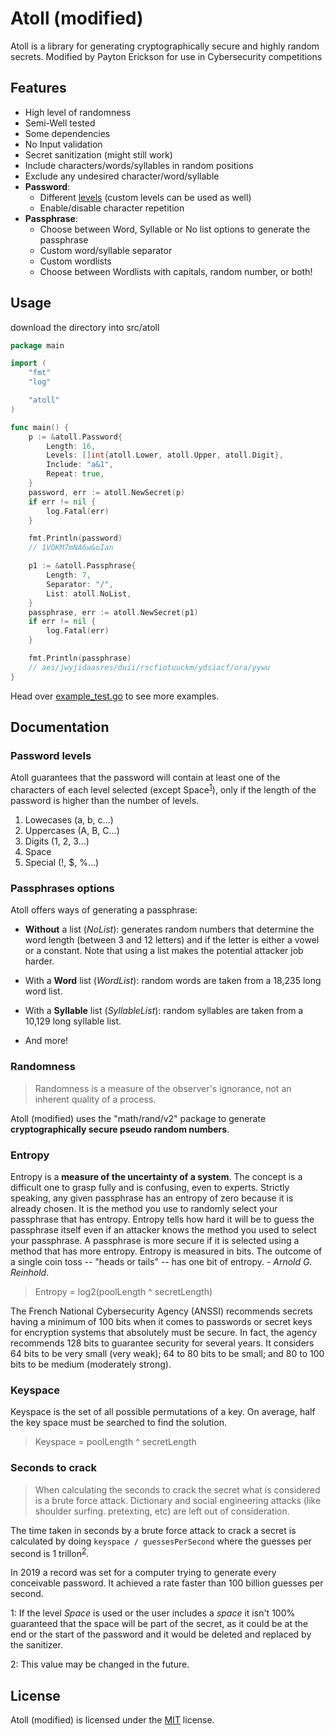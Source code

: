 # Atoll (modified)

Atoll is a library for generating cryptographically secure and highly random secrets.
Modified by Payton Erickson for use in Cybersecurity competitions

## Features

- High level of randomness
- Semi-Well tested
- Some dependencies
- No Input validation
- Secret sanitization (might still work)
- Include characters/words/syllables in random positions
- Exclude any undesired character/word/syllable
- **Password**:
    * Different [levels](#password-levels) (custom levels can be used as well)
    * Enable/disable character repetition
- **Passphrase**:
    * Choose between Word, Syllable or No list options to generate the passphrase
    * Custom word/syllable separator
    * Custom wordlists
    * Choose between Wordlists with capitals, random number, or both!

## Usage

download the directory into src/atoll

```go
package main

import (
    "fmt"
    "log"

    "atoll"
)

func main() {
    p := &atoll.Password{
        Length: 16,
        Levels: []int{atoll.Lower, atoll.Upper, atoll.Digit},
        Include: "a&1",
        Repeat: true,
    }
    password, err := atoll.NewSecret(p)
    if err != nil {
        log.Fatal(err)
    }

    fmt.Println(password)
    // 1VOKM7mNA6w&oIan

    p1 := &atoll.Passphrase{
        Length: 7,
        Separator: "/",
        List: atoll.NoList,
    }
    passphrase, err := atoll.NewSecret(p1)
    if err != nil {
        log.Fatal(err)
    }

    fmt.Println(passphrase)
    // aei/jwyjidaasres/duii/rscfiotuuckm/ydsiacf/ora/yywu
}
```

Head over [example_test.go](/example_test.go) to see more examples.

## Documentation

### Password levels

Atoll guarantees that the password will contain at least one of the characters of each level selected (except Space<sup>[1](#one)</sup>), only if the length of the password is higher than the number of levels.

1. Lowecases (a, b, c...)
2. Uppercases (A, B, C...)
3. Digits (1, 2, 3...)
4. Space
5. Special (!, $, %...)

### Passphrases options

Atoll offers ways of generating a passphrase:

- **Without** a list (*NoList*): generates random numbers that determine the word length (between 3 and 12 letters) and if the letter is either a vowel or a constant. Note that using a list makes the potential attacker job harder.

- With a **Word** list (*WordList*): random words are taken from a 18,235 long word list.
    
- With a **Syllable** list (*SyllableList*): random syllables are taken from a 10,129 long syllable list.

- And more!

### Randomness

> Randomness is a measure of the observer's ignorance, not an inherent quality of a process.

Atoll (modified) uses the "math/rand/v2" package to generate **cryptographically secure pseudo random numbers**.

### Entropy

Entropy is a **measure of the uncertainty of a system**. The concept is a difficult one to grasp fully and is confusing, even to experts. Strictly speaking, any given passphrase has an entropy of zero because it is already chosen. It is the method you use to randomly select your passphrase that has entropy. Entropy tells how hard it will be to guess the passphrase itself even if an attacker knows the method you used to select your passphrase. A passphrase is more secure if it is selected using a method that has more entropy. Entropy is measured in bits. The outcome of a single coin toss -- "heads or tails" -- has one bit of entropy. - *Arnold G. Reinhold*.

> Entropy = log2(poolLength ^ secretLength)

The French National Cybersecurity Agency (ANSSI) recommends secrets having a minimum of 100 bits when it comes to passwords or secret keys for encryption systems that absolutely must be secure. In fact, the agency recommends 128 bits to guarantee security for several years. It considers 64 bits to be very small (very weak); 64 to 80 bits to be small; and 80 to 100 bits to be medium (moderately strong).

### Keyspace

Keyspace is the set of all possible permutations of a key. On average, half the key space must be searched to find the solution.

> Keyspace = poolLength ^ secretLength

### Seconds to crack

> When calculating the seconds to crack the secret what is considered is a brute force attack. Dictionary and social engineering attacks (like shoulder surfing. pretexting, etc) are left out of consideration.

The time taken in seconds by a brute force attack to crack a secret is calculated by doing `keyspace / guessesPerSecond` where the guesses per second is 1 trillon<sup>[2](#two)</sup>.

In 2019 a record was set for a computer trying to generate every conceivable password. It achieved a rate faster than 100 billion guesses per second.

<a name="one">1</a>: If the level *Space* is used or the user includes a *space* it isn't 100% guaranteed that the space will be part of the secret, as it could be at the end or the start of the password and it would be deleted and replaced by the sanitizer.

<a name="two">2</a>: This value may be changed in the future.

## License

Atoll (modified) is licensed under the [MIT](/LICENSE) license.
